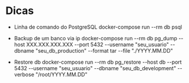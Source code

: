 # Dicas

- Linha de comando do PostgreSQL
  docker-compose run --rm db psql

- Backup de um banco via ip
  docker-compose run --rm db pg_dump --host XXX.XXX.XXX.XXX --port 5432 --username "seu_usuario" --dbname "seu_db_production" --format tar --file "./YYYY.MM.DD"

- Restore db
  docker-compose run --rm db pg_restore --host db --port 5432 --username "seu_usuario" --dbname "seu_db_development" --verbose "/root/YYYY.MM.DD"

